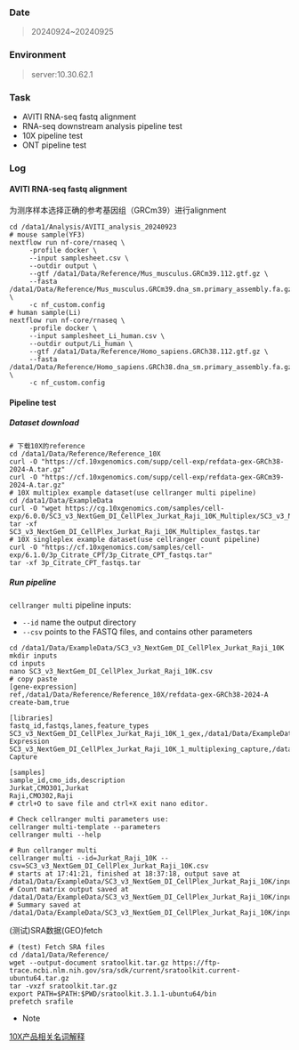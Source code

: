 ### **Date**
>20240924~20240925
### **Environment**
>server:10.30.62.1
### **Task**
* AVITI RNA-seq fastq alignment
* RNA-seq downstream analysis pipeline test
* 10X pipeline test
* ONT pipeline test


### **Log**
#### AVITI RNA-seq fastq alignment

为测序样本选择正确的参考基因组（GRCm39）进行alignment

```shell
cd /data1/Analysis/AVITI_analysis_20240923
# mouse sample(YF3)
nextflow run nf-core/rnaseq \
     -profile docker \
     --input samplesheet.csv \
     --outdir output \
     --gtf /data1/Data/Reference/Mus_musculus.GRCm39.112.gtf.gz \
     --fasta /data1/Data/Reference/Mus_musculus.GRCm39.dna_sm.primary_assembly.fa.gz \
     -c nf_custom.config
# human sample(Li)
nextflow run nf-core/rnaseq \
     -profile docker \
     --input samplesheet_Li_human.csv \
     --outdir output/Li_human \
     --gtf /data1/Data/Reference/Homo_sapiens.GRCh38.112.gtf.gz \
     --fasta /data1/Data/Reference/Homo_sapiens.GRCh38.dna_sm.primary_assembly.fa.gz \
     -c nf_custom.config
```

#### Pipeline test
##### Dataset download
```shell
# 下载10X的reference
cd /data1/Data/Reference/Reference_10X
curl -O "https://cf.10xgenomics.com/supp/cell-exp/refdata-gex-GRCh38-2024-A.tar.gz"
curl -O "https://cf.10xgenomics.com/supp/cell-exp/refdata-gex-GRCm39-2024-A.tar.gz"
# 10X multiplex example dataset(use cellranger multi pipeline)
cd /data1/Data/ExampleData
curl -O "wget https://cg.10xgenomics.com/samples/cell-exp/6.0.0/SC3_v3_NextGem_DI_CellPlex_Jurkat_Raji_10K_Multiplex/SC3_v3_NextGem_DI_CellPlex_Jurkat_Raji_10K_Multiplex_fastqs.tar"
tar -xf SC3_v3_NextGem_DI_CellPlex_Jurkat_Raji_10K_Multiplex_fastqs.tar
# 10X singleplex example dataset(use cellranger count pipeline)
curl -O "https://cf.10xgenomics.com/samples/cell-exp/6.1.0/3p_Citrate_CPT/3p_Citrate_CPT_fastqs.tar"
tar -xf 3p_Citrate_CPT_fastqs.tar
```
##### Run pipeline
```cellranger multi``` pipeline inputs:
* ```--id``` name the output directory
* ```--csv``` points to the FASTQ files, and contains other parameters
```shell
cd /data1/Data/ExampleData/SC3_v3_NextGem_DI_CellPlex_Jurkat_Raji_10K
mkdir inputs
cd inputs
nano SC3_v3_NextGem_DI_CellPlex_Jurkat_Raji_10K.csv
# copy paste
[gene-expression]
ref,/data1/Data/Reference/Reference_10X/refdata-gex-GRCh38-2024-A
create-bam,true

[libraries]
fastq_id,fastqs,lanes,feature_types
SC3_v3_NextGem_DI_CellPlex_Jurkat_Raji_10K_1_gex,/data1/Data/ExampleData/SC3_v3_NextGem_DI_CellPlex_Jurkat_Raji_10K/SC3_v3_NextGem_DI_CellPlex_Jurkat_Raji_10K_1_gex,any,Gene Expression
SC3_v3_NextGem_DI_CellPlex_Jurkat_Raji_10K_1_multiplexing_capture,/data1/Data/ExampleData/SC3_v3_NextGem_DI_CellPlex_Jurkat_Raji_10K/SC3_v3_NextGem_DI_CellPlex_Jurkat_Raji_10K_1_multiplexing_capture,any,Multiplexing Capture

[samples]
sample_id,cmo_ids,description
Jurkat,CMO301,Jurkat
Raji,CMO302,Raji
# ctrl+O to save file and ctrl+X exit nano editor.

# Check cellranger multi parameters use:
cellranger multi-template --parameters
cellranger multi --help

# Run cellranger multi
cellranger multi --id=Jurkat_Raji_10K --csv=SC3_v3_NextGem_DI_CellPlex_Jurkat_Raji_10K.csv
# starts at 17:41:21, finished at 18:37:18, output save at /data1/Data/ExampleData/SC3_v3_NextGem_DI_CellPlex_Jurkat_Raji_10K/inputs/Jurkat_Raji_10K/outs/
# Count matrix output saved at /data1/Data/ExampleData/SC3_v3_NextGem_DI_CellPlex_Jurkat_Raji_10K/inputs/Jurkat_Raji_10K/outs/multi/count
# Summary saved at /data1/Data/ExampleData/SC3_v3_NextGem_DI_CellPlex_Jurkat_Raji_10K/inputs/Jurkat_Raji_10K/outs/per_sample_outs/
```


(测试)SRA数据(GEO)fetch
```shell
# (test) Fetch SRA files
cd /data1/Data/Reference/
wget --output-document sratoolkit.tar.gz https://ftp-trace.ncbi.nlm.nih.gov/sra/sdk/current/sratoolkit.current-ubuntu64.tar.gz
tar -vxzf sratoolkit.tar.gz
export PATH=$PATH:$PWD/sratoolkit.3.1.1-ubuntu64/bin
prefetch srafile
```
* Note
  
[10X产品相关名词解释](https://www.10xgenomics.com/support/software/cell-ranger/latest/resources/cr-glossary)


